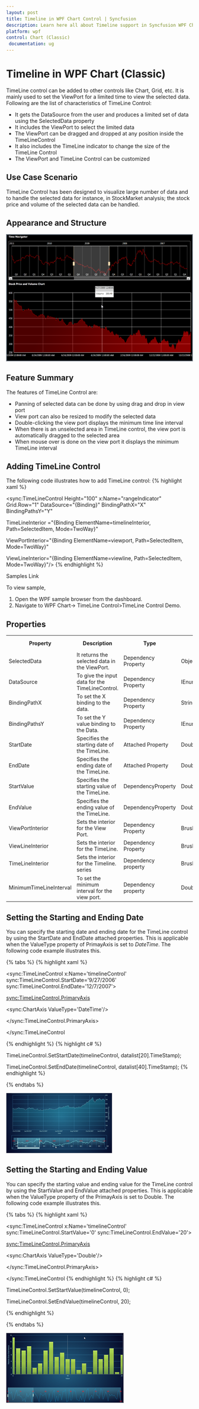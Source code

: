 ```yaml
---
layout: post
title: Timeline in WPF Chart Control | Syncfusion
description: Learn here all about Timeline support in Syncfusion WPF Chart (Classic) control, its elements and more details.
platform: wpf
control: Chart (Classic)
 documentation: ug
---
```

# Timeline in WPF Chart (Classic)


TimeLine control can be added to other controls like Chart, Grid, etc. It is mainly used to set the ViewPort for a limited time to view the selected data. Following are the list of characteristics of TimeLine Control:

* It gets the DataSource from the user and produces a limited set of data using the SelectedData property
* It includes the ViewPort to select the limited data
* The ViewPort can be dragged and dropped at any position inside the TimeLineControl
* It also includes the TimeLine indicator to change the size of the TimeLine Control
* The ViewPort and TimeLine Control can be customized



## Use Case Scenario

TimeLine Control has been designed to visualize large number of data and to handle the selected data for instance, in StockMarket analysis; the stock price and volume of the selected data can be handled.

## Appearance and Structure

![Chart-Controls_images255](Chart-Controls_images/Chart-Controls_img255.png)



## Feature Summary

The features of TimeLine Control are:

* Panning of selected data can be done by using drag and drop in view port
* View port can also be resized to modify the selected data
* Double-clicking the view port displays the minimum time line interval
* When there is an unselected area in TimeLine control, the view port is automatically dragged to the selected area
* When mouse over is done on the view port it displays the minimum TimeLine interval



## Adding TimeLine Control

The following code illustrates how to add TimeLine control:
{% highlight xaml %}


<sync:TimeLineControl Height="100" x:Name="rangeIndicator" Grid.Row="1" DataSource="{Binding}" BindingPathX="X" BindingPathsY="Y"

TimeLineInterior ="{Binding ElementName=timelineInterior, Path=SelectedItem, Mode=TwoWay}"

ViewPortInterior="{Binding ElementName=viewport, Path=SelectedItem, Mode=TwoWay}"

ViewLineInterior="{Binding ElementName=viewline, Path=SelectedItem, Mode=TwoWay}"/>
{% endhighlight  %}

Samples Link

To view sample,

1. Open the WPF sample browser from the dashboard. 
2. Navigate to WPF Chart-> TimeLine Control>TimeLine Control Demo.


## Properties


<table>
<tr>
<th>
Property </th><th>
Description </th><th>
Type </th><th>
Data Type </th><th>
Reference links </th></tr>
<tr>
<td>
SelectedData</td><td>
It returns the selected data in the ViewPort.</td><td>
Dependency Property</td><td>
Object</td><td>
NA</td></tr>
<tr>
<td>
DataSource</td><td>
To give the input data for the TimeLineControl.</td><td>
Dependency Property</td><td>
IEnumerable</td><td>
NA</td></tr>
<tr>
<td>
BindingPathX</td><td>
To set the X binding to the data. </td><td>
Dependency Property</td><td>
String</td><td>
NA</td></tr>
<tr>
<td>
BindingPathsY</td><td>
To set the Y value binding to the Data.</td><td>
Dependency Property</td><td>
IEnumerable&lt;string&gt;</td><td>
NA</td></tr>
<tr>
<td>
StartDate</td><td>
Specifies the starting date of the TimeLine.</td><td>
Attached Property</td><td>
Double</td><td>
NA</td></tr>
<tr>
<td>
EndDate</td><td>
Specifies the ending date of the TimeLine.</td><td>
Attached Property</td><td>
Double</td><td>
NA</td></tr>
<tr>
<td>
StartValue</td><td>
Specifies the starting value of the TimeLine.</td><td>
DependencyProperty</td><td>
Double</td><td>
NA</td></tr>
<tr>
<td>
EndValue</td><td>
Specifies the ending value of the TimeLine.</td><td>
DependencyProperty</td><td>
Double</td><td>
NA</td></tr>
<tr>
<td>
ViewPortInterior</td><td>
Sets the interior for the View Port.</td><td>
Dependency Property</td><td>
Brush</td><td>
NA</td></tr>
<tr>
<td>
ViewLineInterior</td><td>
Sets the interior for the TimeLine.</td><td>
Dependency Property</td><td>
Brush</td><td>
NA</td></tr>
<tr>
<td>
TimeLineInterior</td><td>
Sets the interior for the Timeline. series</td><td>
Dependency property</td><td>
Brush</td><td>
NA</td></tr>
<tr>
<td>
MinimumTimeLineInterval</td><td>
To set the minimum interval for the view port.</td><td>
Dependency property</td><td>
Double </td><td>
NA</td></tr>
</table>

## Setting the Starting and Ending Date

You can specify the starting date and ending date for the TimeLine control by using the StartDate and EndDate attached properties. This is applicable when the ValueType property of PrimayAxis is set to _DateTime_. The following code example illustrates this.

{% tabs %}
{% highlight xaml %}


<sync:TimeLineControl x:Name='timelineControl' sync:TimeLineControl.StartDate='9/27/2006' sync:TimeLineControl.EndDate='12/7/2007'>

<sync:TimeLineControl.PrimaryAxis>

<sync:ChartAxis ValueType='DateTime'/>

</sync:TimeLineControl.PrimaryAxis>

</sync:TimeLineControl

{% endhighlight  %}
{% highlight c# %}


TimeLineControl.SetStartDate(timelineControl, datalist[20].TimeStamp);

TimeLineControl.SetEndDate(timelineControl, datalist[40].TimeStamp);
{% endhighlight %}

{% endtabs %}

![Chart-Controls_img256](Chart-Controls_images/Chart-Controls_img256.png)



## Setting the Starting and Ending Value

You can specify the starting value and ending value for the TimeLine control by using the StartValue and EndValue attached properties. This is applicable when the ValueType property of the PrimayAxis is set to Double. The following code example illustrates this.

{% tabs %}
{% highlight xaml %}

<sync:TimeLineControl x:Name='timelineControl' sync:TimeLineControl.StartValue='0' sync:TimeLineControl.EndValue='20'>

<sync:TimeLineControl.PrimaryAxis>

<sync:ChartAxis ValueType='Double'/>

</sync:TimeLineControl.PrimaryAxis>

</sync:TimeLineControl
{% endhighlight  %}
{% highlight c# %}

TimeLineControl.SetStartValue(timelineControl, 0);

TimeLineControl.SetEndValue(timelineControl, 20);

{% endhighlight  %}

{% endtabs %}

![Chart-Controls_img257](Chart-Controls_images/Chart-Controls_img257.png)
